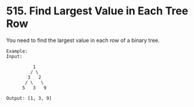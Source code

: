 # 515. Find Largest Value in Each Tree Row

You need to find the largest value in each row of a binary tree.

```
Example:
Input: 

          1
         / \
        3   2
       / \   \  
      5   3   9 

Output: [1, 3, 9]
```